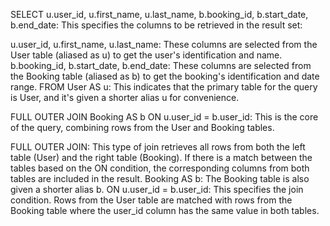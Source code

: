 SELECT u.user_id, u.first_name, u.last_name, b.booking_id, b.start_date, b.end_date: This specifies the columns to be retrieved in the result set:

u.user_id, u.first_name, u.last_name: These columns are selected from the User table (aliased as u) to get the user's identification and name.
b.booking_id, b.start_date, b.end_date: These columns are selected from the Booking table (aliased as b) to get the booking's identification and date range.
FROM User AS u: This indicates that the primary table for the query is User, and it's given a shorter alias u for convenience.

FULL OUTER JOIN Booking AS b ON u.user_id = b.user_id: This is the core of the query, combining rows from the User and Booking tables.

FULL OUTER JOIN: This type of join retrieves all rows from both the left table (User) and the right table (Booking). If there is a match between the tables based on the ON condition, the corresponding columns from both tables are included in the result.
Booking AS b: The Booking table is also given a shorter alias b.
ON u.user_id = b.user_id: This specifies the join condition. Rows from the User table are matched with rows from the Booking table where the user_id column has the same value in both tables.